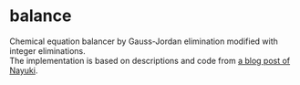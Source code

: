 # balance
Chemical equation balancer by Gauss-Jordan elimination modified with integer eliminations.  
The implementation is based on descriptions and code from [a blog post of Nayuki](https://www.nayuki.io/page/chemical-equation-balancer-javascript).
